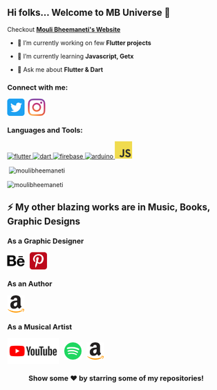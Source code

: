 ## Hi folks... Welcome to MB Universe 👋

Checkout [**Mouli Bheemaneti's Website**](https://www.moulibheemaneti.com)

- 🔭 I’m currently working on few **Flutter projects**

- 🌱 I’m currently learning  **Javascript, Getx**

- 💬 Ask me about  **Flutter & Dart**

### Connect with me:

<p align="left">
<a href="https://twitter.com/moulibheemaneti" target="blank"><img align="center" src="https://github.com/moulibheemaneti/icons/blob/master/social%20icons/twitter-tile.svg" alt="instagram" height="40" width="40" /></a>&nbsp;
<a href="https://instagram.com/moulibheemaneti" target="blank"><img align="center" src="https://github.com/moulibheemaneti/icons/blob/master/social%20icons/instagram-icon.svg" alt="twitter" height="40" width="40" /></a> &nbsp;
</p>

### Languages and Tools:
<p align="left"> <a href="https://flutter.dev" target="_blank"> <img src="https://www.vectorlogo.zone/logos/flutterio/flutterio-icon.svg" alt="flutter" width="40" height="40"/> </a> <a href="https://dart.dev" target="_blank"> <img src="https://www.vectorlogo.zone/logos/dartlang/dartlang-icon.svg" alt="dart" width="40" height="40"/> </a> <a href="https://firebase.google.com/" target="_blank"> <img src="https://www.vectorlogo.zone/logos/firebase/firebase-icon.svg" alt="firebase" width="40" height="40"/> </a>  <a href="https://www.linux.org/" target="_blank"> <a href="https://www.arduino.cc/" target="_blank"> <img src="https://cdn.worldvectorlogo.com/logos/arduino-1.svg" alt="arduino" width="40" height="40"/> </a> <code><img height="40" src="https://raw.githubusercontent.com/github/explore/80688e429a7d4ef2fca1e82350fe8e3517d3494d/topics/javascript/javascript.png"></code> 
<!--   <code><img height="40" src="https://raw.githubusercontent.com/github/explore/80688e429a7d4ef2fca1e82350fe8e3517d3494d/topics/nodejs/nodejs.png"></code></p> -->


<p>&nbsp;<img align="center" src="https://github-readme-stats.vercel.app/api?username=moulibheemaneti&show_icons=true&locale=en" alt="moulibheemaneti" /></p>

<p><img align="center" src="https://github-readme-streak-stats.herokuapp.com/?user=moulibheemaneti&" alt="moulibheemaneti" /></p>


  <h2> ⚡ My other blazing works are in Music, Books, Graphic Designs </h2>
  
  <h3> As a Graphic Designer </h3>
  
  <p align="left"> 
    <a href="https://behance.com/moulibheemaneti" target="blank"><img align="center" src="https://github.com/moulibheemaneti/icons/blob/master/social%20icons/behance-icon.svg" alt="behance" height="40" width="40" /></a>    &nbsp;
    <a href="https://pinterest.com/moulibheemaneti" target="blank"><img align="center" src="https://github.com/moulibheemaneti/icons/blob/master/social%20icons/pinterest-tile.svg" alt="pinterest" height="40" width="40" /></a>
  </p>

### As an Author
  <p align="left">
  <a href="https://www.amazon.in/Lover-Voice-Quotes-Mouli-Bheemaneti-ebook/dp/B08GFBB5NY" target="blank"><img align="center" src="https://github.com/moulibheemaneti/icons/blob/master/music%20icons/amazon-icon.svg" alt="amazon" height="40" width="40" /></a> </p>

  <!--* [Lover Voice](https://www.amazon.in/Lover-Voice-Quotes-Mouli-Bheemaneti-ebook/dp/B08GFBB5NY)-->

### As a Musical Artist
<p align="left"> 
  <a href="https://youtube.com/bemouli" target="blank"><img align="center" src="https://github.com/moulibheemaneti/icons/blob/master/music%20icons/youtube-full.svg" alt="youtube" height="60"/></a> &nbsp;
    <a href="https:///open.spotify.com/artist/2ny7JyTgSvXGCnCJGx3jSt" target="blank"><img align="center" src="https://github.com/moulibheemaneti/icons/blob/master/music%20icons/spotify-icon.svg" alt="spotify" height="40" width="40" /></a>    &nbsp;
    <a href="https://music.amazon.in/artists/B088WXDMZT/mouli-bheemaneti" target="blank"><img align="center" src="https://github.com/moulibheemaneti/icons/blob/master/music%20icons/amazon-icon.svg" alt="amazon" height="40" width="40" /></a> 
  
  </p>
  
  <!--
  * [Spotify](https://open.spotify.com/artist/2ny7JyTgSvXGCnCJGx3jSt)
* [Amazon Music](https://music.amazon.in/artists/B088WXDMZT/mouli-bheemaneti)
* [Youtube](https://www.youtube.com/bemouli)
* [Apple Music](https://music.apple.com/us/artist/mouli-bheemaneti/1519633704)
-->

<div align="center">

### Show some ❤️ by starring some of my repositories!

</div>

<!--
**moulibheemaneti/moulibheemaneti** is a ✨ _special_ ✨ repository because its `README.md` (this file) appears on your GitHub profile.

Here are some ideas to get you started:

- 🔭 I’m currently working on ...
- 🌱 I’m currently learning ...
- 👯 I’m looking to collaborate on ...
- 🤔 I’m looking for help with ...
- 💬 Ask me about ...
- 📫 How to reach me: ...
- 😄 Pronouns: ...
- ⚡ Fun fact: ...
-->
